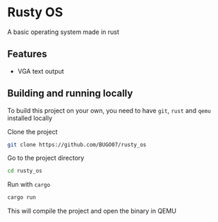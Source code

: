 
# Rusty OS

A basic operating system made in rust


## Features

- VGA text output


## Building and running locally

To build this project on your own, you need to have `git`, `rust` and `qemu` installed locally

Clone the project

```bash
git clone https://github.com/BUGO07/rusty_os
```

Go to the project directory

```bash
cd rusty_os
```

Run with `cargo`

```bash
cargo run
```

This will compile the project and open the binary in QEMU